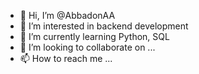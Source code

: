 - 👋 Hi, I’m @AbbadonAA
- 👀 I’m interested in backend development
- 🌱 I’m currently learning Python, SQL
- 💞️ I’m looking to collaborate on ...
- 📫 How to reach me ...

<!---
AbbadonAA/AbbadonAA is a ✨ special ✨ repository because its `README.md` (this file) appears on your GitHub profile.
You can click the Preview link to take a look at your changes.
--->
